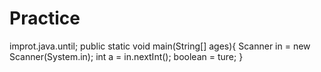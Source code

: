 # Practice
improt.java.until;
public static void main(String[] ages){
Scanner in = new Scanner(System.in);
int a = in.nextInt();
boolean = ture;
}
